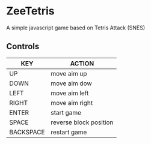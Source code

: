 # ZeeTetris
A simple javascript game based on Tetris Attack (SNES)

## Controls
|KEY       | ACTION                 |
|----------|------------------------|
|UP        | move aim up            |
|DOWN      | move aim dow           |
|LEFT      | move aim left          |
|RIGHT     | move aim right         |
|ENTER     | start game             |
|SPACE     | reverse block position |
|BACKSPACE | restart game           |

